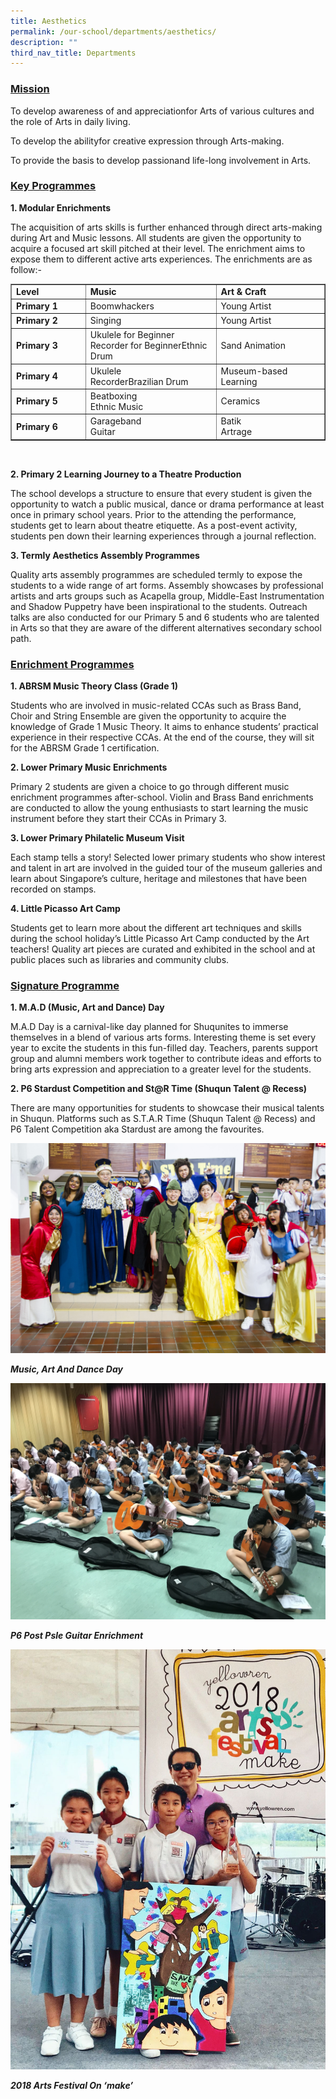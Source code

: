 ```yaml
---
title: Aesthetics
permalink: /our-school/departments/aesthetics/
description: ""
third_nav_title: Departments
---
```

<h3><strong><u>Mission</u></strong><u></u></h3>
<p>To&nbsp;develop awareness of and appreciationfor Arts of various cultures and the role of Arts in daily living.</p>
<p>To&nbsp;develop the abilityfor creative expression through Arts-making.</p>
<p>To provide the basis to&nbsp;develop passionand life-long involvement in Arts.</p>
<h3><strong><u>Key Programmes</u></strong></h3>
<p><strong>1. Modular Enrichments</strong></p>
<p>The acquisition of arts skills is further enhanced through direct arts-making during Art and Music lessons. All students are given the opportunity to acquire a focused art skill pitched at their level. The enrichment aims to expose them to different active arts experiences. The enrichments are as follow:-</p>
<div class="table-responsive">
<table border="1" width="0">
<tbody>
<tr>
<td width="130"><strong>Level</strong></td>
<td width="234"><strong>Music</strong></td>
<td width="207"><strong>Art &amp; Craft</strong></td>
</tr>
<tr>
<td width="130"><strong>Primary 1</strong></td>
<td width="234">Boomwhackers</td>
<td width="207">Young Artist</td>
</tr>
<tr>
<td width="130"><strong>Primary 2</strong></td>
<td width="234">Singing</td>
<td width="207">Young Artist</td>
</tr>
<tr>
<td width="130"><strong>Primary 3</strong></td>
<td width="234">Ukulele for Beginner<br />Recorder for BeginnerEthnic Drum</td>
<td width="207">Sand Animation</td>
</tr>
<tr>
<td width="130"><strong>Primary 4</strong></td>
<td width="234">Ukulele<br />RecorderBrazilian Drum</td>
<td width="207">Museum-based Learning</td>
</tr>
<tr>
<td width="130"><strong>Primary 5</strong></td>
<td width="234">Beatboxing<br />Ethnic Music</td>
<td width="207">Ceramics</td>
</tr>
<tr>
<td width="130"><strong>Primary 6</strong></td>
<td width="234">Garageband<br />Guitar</td>
<td width="207">Batik<br />Artrage</td>
</tr>
</tbody>
</table>
</div>
<p>&nbsp;</p>
<p><strong>2. Primary 2 Learning Journey to a Theatre Production</strong></p>
<p>The school develops a structure to ensure that every student is given the opportunity to watch a public musical, dance or drama performance at least once in primary school years. Prior to the attending the performance, students get to learn about theatre etiquette. As a post-event activity, students pen down their learning experiences through a journal reflection.</p>
<p><strong>3. Termly Aesthetics Assembly Programmes</strong></p>
<p>Quality arts&nbsp;assembly programmes are scheduled termly to expose the students to a wide range of art forms. Assembly showcases by professional artists and arts groups such as Acapella group, Middle-East Instrumentation and Shadow Puppetry have been inspirational to the students. Outreach talks are also conducted for our Primary 5 and 6 students who are talented in Arts so that they are aware of the different alternatives secondary school path.</p>
<h3><strong><u>Enrichment Programmes</u></strong></h3>
<p><strong>1. ABRSM Music Theory Class (Grade 1)</strong></p>
<p>Students who are involved in music-related CCAs such as Brass Band, Choir and String Ensemble are given the opportunity to acquire the knowledge of Grade 1 Music Theory. It aims to enhance students&rsquo; practical experience in their respective CCAs. At the end of the course, they will sit for the ABRSM Grade 1 certification.</p>
<p><strong>2. Lower Primary Music Enrichments</strong></p>
<p>Primary 2 students are given a choice to go through different music enrichment programmes after-school. Violin and Brass Band enrichments are conducted&nbsp;to allow the young enthusiasts to start learning the music instrument before they start their CCAs in Primary 3.</p>
<p><strong>3. Lower Primary Philatelic Museum Visit</strong></p>
<p>Each stamp tells a story! Selected lower primary students who show interest and talent in art are involved in the guided tour of the museum galleries and learn about Singapore&rsquo;s culture, heritage and milestones that have been recorded on stamps.</p>
<p><strong>4. Little Picasso Art Camp</strong></p>
<p>Students get to learn more about the different art techniques and skills during the school holiday&rsquo;s Little Picasso Art Camp conducted by the Art teachers! Quality art pieces are curated and exhibited in the school and at public places such as libraries and community clubs.</p>
<h3><strong><u>Signature Programme</u></strong></h3>
<p><strong>1. M.A.D (Music, Art and Dance) Day</strong></p>
<p>M.A.D Day is a carnival-like day planned for Shuqunites to immerse themselves in a blend of various arts forms. Interesting theme is set every year to excite the students in this fun-filled day. Teachers, parents support group and alumni members work together to contribute ideas and efforts to bring arts expression and appreciation to a greater level for the students.</p>
<p><strong>2. P6 Stardust Competition and St@R Time (Shuqun Talent @ Recess)</strong></p>
<p>There are many opportunities for students to showcase their musical talents in Shuqun. Platforms such as S.T.A.R Time (Shuqun Talent @ Recess) and P6 Talent Competition aka Stardust are among the favourites.</p>

![](/images/Music-Art-and-Dance-Day.jpg)
<p><em><strong>Music, Art And Dance Day</strong></em></p>

![](/images/P6-Post-PSLE-Guitar-Enrichment.jpg)
<p><em><strong>P6 Post Psle Guitar Enrichment</strong></em></p>

![](/images/2018-Arts-Festival-on-MAKE.jpg)
<p><em><strong>2018 Arts Festival On &lsquo;make&rsquo;</strong></em></p>